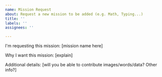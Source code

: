 ```yaml
---
name: Mission Request
about: Request a new mission to be added (e.g. Math, Typing...)
title: ''
labels: ''
assignees: ''

---
```


I'm requesting this mission: [mission name here]

Why I want this mission: [explain]

Additional details: [will you be able to contribute images/words/data? Other info?]




